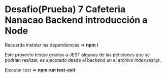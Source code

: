 # Desafio(Prueba) 7 Cafeteria Nanacao Backend introducción a Node

Recuerda instalar las dependencias => **npm i**

Este proyecto testea gracias a JEST algunas de las peticiones que se podrian realizar, es ejecutado desde el backend en el archivo _index.test.js_.

Ejecutar test => **npm run test-exit**
